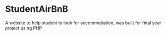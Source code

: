 # StudentAirBnB
A website to help student to look for accommodation, was built for final year project using PHP
